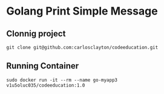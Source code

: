 # Golang Print Simple Message 

## Clonnig project

```
git clone git@github.com:carlosclayton/codeeducation.git
```

## Running Container
```
sudo docker run -it --rm --name go-myapp3 v1u5oluc035/codeeducation:1.0
```

